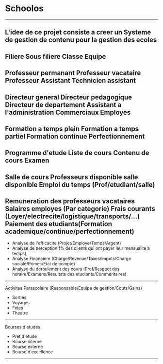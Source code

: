 # Schoolos
-----------------------------------------------------------------------------------------------------------
L'idee de ce projet consiste a creer un Systeme de gestion de contenu pour la gestion des ecoles
-----------------------------------------------------------------------------------------------------------
Filiere 
Sous filiere
Classe
Equipe 
-----------------------------------------------------------------------------------------------------------
Professeur permanant
Professeur vacataire
Professeur Assistant
Technicien assistant
-----------------------------------------------------------------------------------------------------------
Directeur general
Directeur pedagogique
Directeur de departement
Assistant a l'administration
Commerciaux
Employes
----------------------------------------------------------------------------------------------------------
Formation a temps plein
Formation a temps partiel
Formation continue
Perfectionnement
-----------------------------------------------------------------------------------------------------------
Programme d'etude
Liste de cours
Contenu de cours
Examen 
-----------------------------------------------------------------------------------------------------------
Salle de cours 
Professeurs disponible
salle disponible
Emploi du temps (Prof/etudiant/salle)
-----------------------------------------------------------------------------------------------------------
Remuneration des professeurs vacataires
Salaires employes (Par categorie)
Frais courants (Loyer/electrecite/logistique/transports/...)
Paiement des etudiants(Formation academique/continue/perfectionnement)
-----------------------------------------------------------------------------------------------------------
- Analyse de l'efficacite (Projet/Employe/Temps/Argent)
- Analyse de perception (% des clients qui ont payer leur mensualite a temps)
- Analyse Financiere (Charge/Revenue/Taxes/impots/Charge sociale/Primes/Etat de compte)
- Analyse du deroulement des cours (Prof/Respect des horaire/Examens/Resultats des etudiants/Commentaires)
----------------------------------------------------------------------------------------------------------
Activites Parascolaire (Responsable/Equipe de gestion/Couts/Gains)
- Sorties
- Voyages
- Fetes
- Theatre
----------------------------------------------------------------------------------------------------------
Bourses d'etudes
- Pret d'etude
- Bourse interne
- Bourse externe
- Bourse d'excellence
---------------------------------------------------------------------------------------------------------





